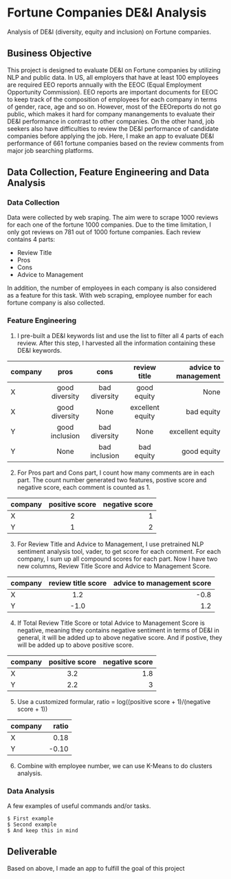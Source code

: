 # Fortune Companies DE&I Analysis

Analysis of DE&I (diversity, equity and inclusion) on Fortune companies. 

## Business Objective

This project is designed to evaluate DE&I on Fortune companies by utilizing NLP and public data. In US, all employers that have at least 100 employees are required EEO reports annually with the EEOC (Equal Employment Opportunity Commission). EEO reports are important documents for EEOC to keep track of the composition of employees for each company in terms of gender, race, age and so on. However, most of the EEOreports do not go public, which makes it hard for company manangements to evaluate their DE&I performance in contrast to other companies. On the other hand, job seekers also have difficulties to review the DE&I performance of candidate companies before applying the job. Here, I make an app to evaluate DE&I performance of 661 fortune companies based on the review comments from major job searching platforms.

## Data Collection, Feature Engineering and Data Analysis

### Data Collection

Data were collected by web sraping. The aim were to scrape 1000 reviews for each one of the fortune 1000 companies. Due to the time limitation, I only got reviews on 781 out of 1000 fortune companies. Each review contains 4 parts:

* Review Title
* Pros
* Cons
* Advice to Management

In addition, the number of employees in each company is also considered as a feature for this task. With web scraping, employee number for each fortune company is also collected.

### Feature Engineering

1. I pre-built a DE&I keywords list and use the list to filter all 4 parts of each review. After this step, I harvested all the information containing these DE&I keywords. 

| company | pros | cons | review title | advice to management |
| :---         |     :---:      |     :---:     |     :---:     |        ---: |
| X | good diversity | bad diversity |good equity     | None|
| X | good diversity | None          |excellent equity| bad equity      |
| Y | good inclusion | bad diversity |None            | excellent equity|
| Y | None           | bad inclusion |bad equity      | good equity     |

2. For Pros part and Cons part, I count how many comments are in each part. The count number generated two features, postive score and negative score, each comment is counted as 1.

| company | positive score | negative score |
| :---         |     :---:     |        ---: |
| X | 2 | 1 |
| Y | 1 | 2 |

3. For Review Title and Advice to Management, I use pretrained NLP sentiment analysis tool, vader, to get score for each comment. For each company, I sum up all compound scores for each part. Now I have two new columns, Review Title Score and Advice to Management Score.

| company | review title score | advice to management score |
| :---         |     :---:     |        ---: |
| X | 1.2 | -0.8 |
| Y | -1.0 | 1.2 |

4. If Total Review Title Score or total Advice to Management Score is negative, meaning they contains negative sentiment in terms of DE&I in general, it will be added up to above negative score. And if postive, they will be added up to above positive score.

| company | positive score | negative score |
| :---         |     :---:     |        ---: |
| X | 3.2 | 1.8 |
| Y | 2.2 | 3 |

5. Use a customized formular, ratio = log((positive score + 1)/(negative score + 1))

| company | ratio |
| :---    |  ---: |
| X | 0.18 |
| Y | -0.10 |

6. Combine with employee number, we can use K-Means to do clusters analysis.


### Data Analysis

A few examples of useful commands and/or tasks.

```
$ First example
$ Second example
$ And keep this in mind
```

## Deliverable

Based on above, I made an app to fulfill the goal of this project

